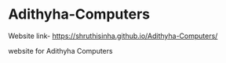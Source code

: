 # Adithyha-Computers
 Website link- https://shruthisinha.github.io/Adithyha-Computers/
 
  website for Adithyha Computers

